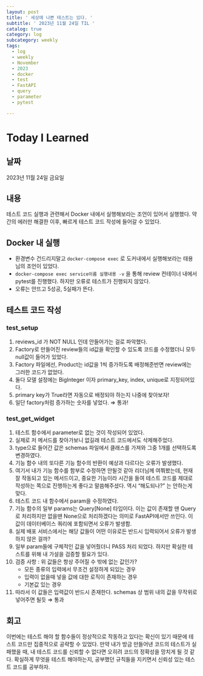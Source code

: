 ```yaml
---
layout: post
title: ' 세상에 나쁜 테스트는 있다. '
subtitle: ' 2023년 11월 24일 TIL '
catalog: true
category: log
subcategory: weekly
tags:
  - log
  - weekly
  - November
  - 2023
  - docker
  - test
  - FastAPI
  - query
  - parameter
  - pytest

---
```


# Today I Learned

## 날짜

2023년 11월 24일 금요일

## 내용

  테스트 코드 실행과 관련해서 Docker 내에서 실행해보라는 조언이 있어서 실행했다. 약간의 에러만 해결한 이후, 빠르게 테스트 코드 작성에 들어갈 수 있었다. 

## Docker 내 실행

- 환경변수 건드리지말고 `docker-compose exec` 로 도커내에서 실행해보라는 태용님의 조언이 있었다.
- `docker-compose exec service이름 실행내용 -v` 을 통해 review 컨테이너 내에서 pytest를 진행했다. 하지만 오류로 테스트가 진행되지 않았다.
- 오류는 안뜨고 5성공, 5실패가 뜬다.

## 테스트 코드 작성

### test_setup

1. reviews_id 가 NOT NULL 인데 안들어가는 걸로 파악했다.
2. Factory로 만들어진 review들의 id값을 확인할 수 있도록 코드를 수정했더니 모두 null값이 들어가 있었다.
3. Factory 파일에선, Product는 id값을 1씩 증가하도록 배정해준반면 review에는 그러한 코드가 없었다.
4. 둘다 모델 설정에는 BigInteger 이자 primary_key, index, unique로 지정되어있다.
5. primary key가 True라면 자동으로 배정되야 하는지 나중에 찾아보자!
6. 일단 factory처럼 증가하는 숫자를 넣었다. ⇒ 통과!

### test_get_widget

1. 테스트 함수에서 parameter로 없는 것이 작성되어 있었다.
2. 실제로 저 메서드를 찾아가보니 없길래 테스트 코드에서도 삭제해주었다.
3. type으로 들어간 값은 schemas 파일에서 클래스를 가져와 그중 1개를 선택하도록 변경하였다.
4. 기능 함수 내의 또다른 기능 함수의 반환이 예상과 다르다는 오류가 발생했다. 
5. 여기서 내가 기능 함수를 함부로 수정하면 안될것 같아 리더님께 여쭤봤는데, 현재 잘 작동되고 있는 메서드이고, 중요한 기능이라 시간을 들여 테스트 코드를 제대로 작성하는 쪽으로 진행하는게 좋다고 말씀해주셨다. 역시 “해도되나?” 는 안하는게 맞다.
6. 테스트 코드 내 함수에서 param을 수정하였다.
7. 기능 함수의 일부 params는 Query[None] 타입이다. 이는 값이 존재할 땐 Query로 처리하지만 없을땐 None으로 처리하겠다는 의미로 FastAPI에서만 쓰인다. 이 값이 데이터베이스 쿼리에 포함되면서 오류가 발생함.
8. 실제 배포 서비스에서는 해당 값들이 어떤 이유로든 반드시 입력되어서 오류가 발생하지 않은 걸까?
9. 일부 param들에 구체적인 값을 넣어줬더니 PASS 처리 되었다. 하지만 확실한 테스트를 위해 내 가설을 검증할 필요가 있다.
10. 검증 사항 : 위 값들은 항상 주어질 수 밖에 없는 값인가?
    - 모든 종류의 입력에서 무조건 설정하게 되있는 경우
    - 입력이 없을때 넣을 값에 대한 로직이 존재하는 경우
    - 기본값 있는 경우
11. 따라서 이 값들은 입력값이 반드시 존재한다.  schemas 상 범위 내의 값을 무작위로 넣어주면 될듯 ⇒ 통과

## 회고

 이번에는 테스트 해야 할 함수들이 정상적으로 작동하고 있다는 확신이 있기 때문에 테스트 코드만 집중적으로 공략할 수 있었다. 만약 내가 방금 만들어낸 코드의 테스트가 실패했을 때, 내 테스트 코드를 신뢰할 수 없다면 오히려 코드의 정확성을 망치게 될 것 같다. 
 확실하게 무엇을 테스트 해야하는지, 공부했던 규칙들을 지키면서 신뢰성 있는 테스트 코드를 공부하자.
